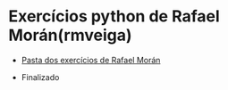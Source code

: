 # Exercícios python de Rafael Morán(rmveiga)
* [Pasta dos exercícios de Rafael Morán](https://github.com/rmveiga/exercicios_python)

- Finalizado
